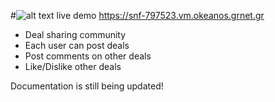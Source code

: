 
#![alt text](https://i.imgur.com/L5ysbkC.png "Logo")
live demo https://snf-797523.vm.okeanos.grnet.gr

* Deal sharing community
* Each user can post deals 
* Post comments on other deals
* Like/Dislike other deals

Documentation is still being updated!
